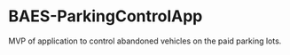 # BAES-ParkingControlApp
MVP of application to control abandoned vehicles on the paid parking lots.
